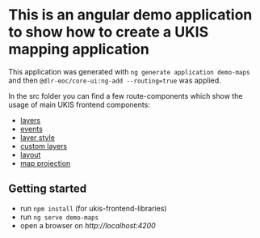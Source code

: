 # This is an angular demo application to show how to create a UKIS mapping application

This application was generated with `ng generate application demo-maps` and then `@dlr-eoc/core-ui:ng-add --routing=true` was applied.

In the src folder you can find a few route-components which show the usage of main UKIS frontend components:
- [layers](src/app/route-components/route-example-layers/route-map.component.ts)
- [events](src/app/route-components/route-example-events/route-map3.component.ts)
- [layer style](src/app/route-components/route-example-layer-style/route-map6.component.ts)
- [custom layers](src/app/route-components/route-example-custom-layers/route-map4.component.ts)
- [layout](src/app/route-components/route-example-layout/route-map5.component.ts)
- [map projection](src/app/route-components/route-example-projection/route-map2.component.ts)


## Getting started
- run `npm install` (for ukis-frontend-libraries) 
- run `ng serve demo-maps`
- open a browser on *http://localhost:4200*
